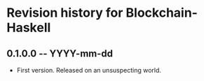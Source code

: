 # Revision history for Blockchain-Haskell

## 0.1.0.0 -- YYYY-mm-dd

* First version. Released on an unsuspecting world.
